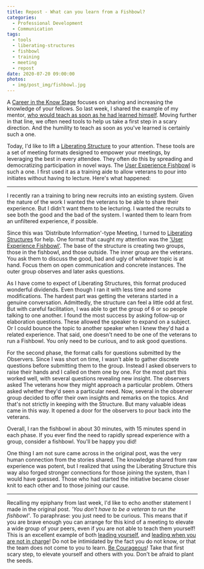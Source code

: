 ```yaml
---
title: Repost - What can you learn from a Fishbowl?
categories:
  - Professional Development
  - Communication
tags:
  - tools
  - liberating-structures
  - fishbowl
  - training
  - meeting
  - repost
date: 2020-07-20 09:00:00
photos:
  - img/post_img/fishbowl.jpg
---
```


A [Career in the Know Stage](/blog/repost-career-know-stage/) focuses on sharing and increasing the knowledge of your fellows. So last week, I shared the example of my mentor, [who would teach as soon as he had learned himself](/blog/repost-when-one-teaches-two-learn/). Moving further in that line, we often need tools to help us take a first step in a scary direction. And the humility to teach as soon as you've learned is certainly such a one.

Today, I'd like to lift a [Liberating Structure](http://www.liberatingstructures.com/ls/) to your attention. These tools are a set of meeting formats designed to empower your meetings, by leveraging the best in every attendee. They often do this by spreading and democratizing participation in novel ways. The [User Experience Fishbowl](http://www.liberatingstructures.com/18-users-experience-fishbowl/) is such a one. I first used it as a training aide to allow veterans to pour into initiates without having to lecture. Here's what happened:

---

I recently ran a training to bring new recruits into an existing system. Given the nature of the work I wanted the veterans to be able to share their experience. But I didn't want them to be lecturing. I wanted the recruits to see both the good and the bad of the system. I wanted them to learn from an unfiltered experience, if possible.

Since this was 'Distribute Information'-type Meeting, I turned to [Liberating Structures](http://www.liberatingstructures.com/) for help. One format that caught my attention was the ['User Experience Fishbowl'](http://www.liberatingstructures.com/18-users-experience-fishbowl/). The base of the structure is creating two groups, those in the fishbowl, and those outside. The inner group are the veterans. You ask them to discuss the good, bad and ugly of whatever topic is at hand. Focus them on open communication and concrete instances. The outer group observes and later asks questions.

As I have come to expect of Liberating Structures, this format produced wonderful dividends. Even though I ran it with less time and some modifications. The hardest part was getting the veterans started in a genuine conversation. Admittedly, the structure can feel a little odd at first. But with careful facilitation, I was able to get the group of 6 or so people talking to one another. I found the most success by asking follow-up or elaboration questions. These allowed the speaker to expand on a subject. Or I could bounce the topic to another speaker when I knew they'd had a related experience. That said, one doesn't need to be one of the veterans to run a Fishbowl. You only need to be curious, and to ask good questions.

For the second phase, the format calls for questions submitted by the Observers. Since I was short on time, I wasn't able to gather discrete questions before submitting them to the group. Instead I asked observers to raise their hands and I called on them one by one. For the most part this worked well, with several questions revealing new insight. The observers asked The veterans how they might approach a particular problem. Others asked whether they'd seen a particular need. Now, several in the observer group decided to offer their own insights and remarks on the topics. And that's not strictly in keeping with the Structure. But many valuable ideas came in this way. It opened a door for the observers to pour back into the veterans.

Overall, I ran the fishbowl in about 30 minutes, with 15 minutes spend in each phase. If you ever find the need to rapidly spread experience with a group, consider a fishbowl. You'll be happy you did!

One thing I am not sure came across in the original post, was the very human connection from the stories shared. The knowledge shared from raw experience was potent, but I realized that using the Liberating Structure this way also forged stronger connections for those joining the system, than I would have guessed. Those who had started the initiative became closer knit to each other and to those joining our cause.

---

Recalling my epiphany from last week, I'd like to echo another statement I made in the original post. _'You don't have to be a veteran to run the fishbowl'_. To paraphrase: you just need to be curious. This means that if you are brave enough you can arrange for this kind of a meeting to elevate a wide group of your peers, even if you are not able to teach them yourself! This is an excellent example of both [leading yourself](/blog/lead-yourself/), and [leading when you are not in charge](https://www.amazon.com/How-Lead-When-Youre-Charge/dp/0310531578)! Do not be intimidated by the fact you do not know, or that the team does not come to you to learn. [Be Courageous](/blog/form_of_every_vitrue/)! Take that first scary step, to elevate yourself and others with you. Don't be afraid to plant the seeds.
